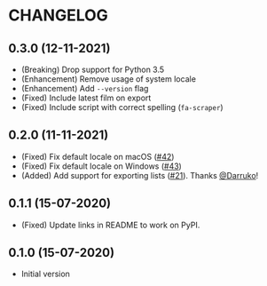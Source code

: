 # CHANGELOG

## 0.3.0 (12-11-2021)

- (Breaking) Drop support for Python 3.5
- (Enhancement) Remove usage of system locale
- (Enhancement) Add `--version` flag
- (Fixed) Include latest film on export
- (Fixed) Include script with correct spelling (`fa-scraper`)

## 0.2.0 (11-11-2021)

- (Fixed) Fix default locale on macOS ([#42][])
- (Fixed) Fix default locale on Windows ([#43][])
- (Added) Add support for exporting lists ([#21][]). Thanks [@Darruko][]!

## 0.1.1 (15-07-2020)

- (Fixed) Update links in README to work on PyPI.

## 0.1.0 (15-07-2020)

- Initial version

<!--- The following link definition list is generated by PimpMyChangelog --->

[#21]: https://github.com/mx-psi/fa-scraper/issues/21
[#42]: https://github.com/mx-psi/fa-scraper/issues/42
[#43]: https://github.com/mx-psi/fa-scraper/issues/43
[@darruko]: https://github.com/Darruko
